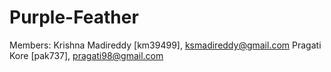 # Purple-Feather

Members:
Krishna Madireddy [km39499], ksmadireddy@gmail.com
Pragati Kore [pak737], pragati98@gmail.com

